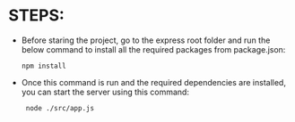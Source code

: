 # STEPS:
* Before staring the project, go to the express root folder and run the below command to install all the required packages from package.json:
  
  <code>npm install</code>

* Once this command is run and the required dependencies are installed, you can start the server using this command:
  
  <code> node ./src/app.js </code>

  